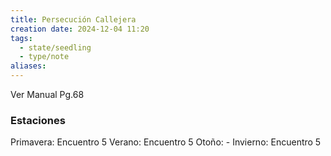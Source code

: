 ```yaml
---
title: Persecución Callejera
creation date: 2024-12-04 11:20
tags:
  - state/seedling
  - type/note
aliases:
---
```

Ver Manual Pg.68

### Estaciones

Primavera: Encuentro 5
Verano: Encuentro 5
Otoño: -
Invierno: Encuentro 5